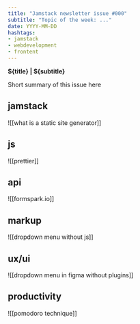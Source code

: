 ```yaml
---
title: "Jamstack newsletter issue #000"
subtitle: "Topic of the week: ..."
date: YYYY-MM-DD
hashtags:
- jamstack
- webdevelopment
- frontent
---
```


**${title} | ${subtitle}**

Short summary of this issue here

## jamstack
![[what is a static site generator]]
## js
![[prettier]]
## api
![[formspark.io]]
## markup
![[dropdown menu without js]]
## ux/ui
![[dropdown menu in figma without plugins]]
## productivity
![[pomodoro technique]]
